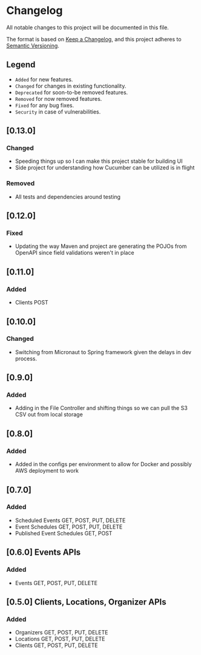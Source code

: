 # Changelog

All notable changes to this project will be documented in this file.

The format is based on [Keep a Changelog](https://keepachangelog.com/en/1.1.0/),
and this project adheres to [Semantic Versioning](https://semver.org/spec/v2.0.0.html).

## Legend

* `Added` for new features.
* `Changed` for changes in existing functionality.
* `Deprecated` for soon-to-be removed features.
* `Removed` for now removed features.
* `Fixed` for any bug fixes.
* `Security` in case of vulnerabilities.

## [0.13.0]

### Changed

- Speeding things up so I can make this project stable for building UI
- Side project for understanding how Cucumber can be utilized is in flight

### Removed

- All tests and dependencies around testing

## [0.12.0]

### Fixed

- Updating the way Maven and project are generating the POJOs from OpenAPI since field validations weren't in place

## [0.11.0]

### Added

- Clients POST

## [0.10.0]

### Changed

- Switching from Micronaut to Spring framework given the delays in dev process.

## [0.9.0]

### Added

- Adding in the File Controller and shifting things so we can pull the S3 CSV out from local storage

## [0.8.0]

### Added

- Added in the configs per environment to allow for Docker and possibly AWS deployment to work

## [0.7.0]

### Added

- Scheduled Events GET, POST, PUT, DELETE
- Event Schedules GET, POST, PUT, DELETE
- Published Event Schedules GET, POST

## [0.6.0] Events APIs

### Added

- Events GET, POST, PUT, DELETE

## [0.5.0] Clients, Locations, Organizer APIs

### Added

- Organizers GET, POST, PUT, DELETE
- Locations GET, POST, PUT, DELETE
- Clients GET, POST, PUT, DELETE